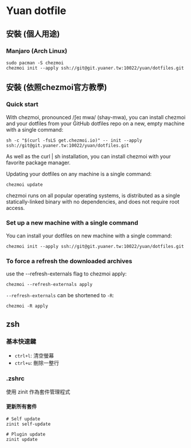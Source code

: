 Yuan dotfile
===
安裝 (個人用途)
---
### Manjaro (Arch Linux)
```
sudo pacman -S chezmoi
chezmoi init --apply ssh://git@git.yuaner.tw:10022/yuan/dotfiles.git
```

安裝 (依照chezmoi官方教學)
---
### Quick start
With chezmoi, pronounced /ʃeɪ mwa/ (shay-mwa), you can install chezmoi and your dotfiles from your GitHub dotfiles repo on a new, empty machine with a single command:
```
sh -c "$(curl -fsLS get.chezmoi.io)" -- init --apply ssh://git@git.yuaner.tw:10022/yuan/dotfiles.git
```

As well as the curl | sh installation, you can install chezmoi with your favorite package manager.

Updating your dotfiles on any machine is a single command:
```
chezmoi update
```

chezmoi runs on all popular operating systems, is distributed as a single statically-linked binary with no dependencies, and does not require root access.

### Set up a new machine with a single command

You can install your dotfiles on new machine with a single command:

```
chezmoi init --apply ssh://git@git.yuaner.tw:10022/yuan/dotfiles.git
```

### To force a refresh the downloaded archives
use the --refresh-externals flag to chezmoi apply:
```
chezmoi --refresh-externals apply
```
`--refresh-externals` can be shortened to `-R`:
```
chezmoi -R apply
```

zsh
---
### 基本快速鍵
* `ctrl+l`: 清空螢幕
* `ctrl+u`: 刪除一整行


### .zshrc
使用 zinit 作為套件管理程式

#### 更新所有套件
```
# Self update
zinit self-update

# Plugin update
zinit update
```
